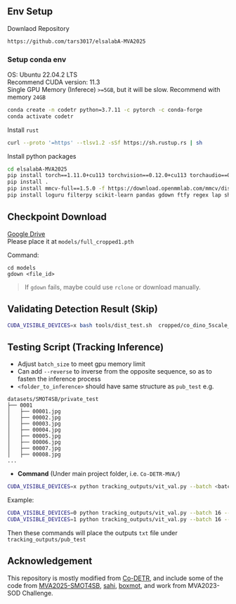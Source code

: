 ## Env Setup

Downlaod Repository
```bash
https://github.com/tars3017/elsalabA-MVA2025
```

### Setup conda env
OS: Ubuntu 22.04.2 LTS \
Recommend CUDA version: 11.3 \
Single GPU Memory (Inferece) `>=5GB`, but it will be slow.
Recommend with memory `24GB`

```bash
conda create -n codetr python=3.7.11 -c pytorch -c conda-forge
conda activate codetr
```

Install `rust`
```bash
curl --proto '=https' --tlsv1.2 -sSf https://sh.rustup.rs | sh
```

Install python packages
```bash
cd elsalabA-MVA2025
pip install torch==1.11.0+cu113 torchvision==0.12.0+cu113 torchaudio==0.11.0+cu113 -f https://download.pytorch.org/whl/torch_stable.html
pip install .
pip install mmcv-full==1.5.0 -f https://download.openmmlab.com/mmcv/dist/cu113/torch1.11.0/index.html
pip install loguru filterpy scikit-learn pandas gdown ftfy regex lap shapely pybboxes yapf==0.40.1
```

<!-- ### Option 2 (Docker)
```bash
bash docker/build.sh
```
## Training
```bash
CUDA_VISIBLE_DEVICES=x bash tools/dist_train.sh <path_to_config> <gpu_counts> <folder_to_save_result>
```
Example: 
```bash
CUDA_VISIBLE_DEVICES=0 bash tools/dist_train.sh vit/co_dino_5scale_vit_large_coco.py 1 vit
``` -->

## Checkpoint Download
[Google Drive](https://drive.google.com/drive/folders/1i-LlXWHwdfIXPt7ICyhxUeD0L3R9EFy_?usp=drive_link) \
Please place it at `models/full_cropped1.pth`

Command:
```
cd models
gdown <file_id>
```
> If `gdown` fails, maybe could use `rclone` or download manually.


## Validating Detection Result (Skip)
```bash
CUDA_VISIBLE_DEVICES=x bash tools/dist_test.sh  cropped/co_dino_5scale_vit_large_coco.py <checkpoint_path> <gpu_count> --eval bbox
```

## **Testing Script (Tracking Inference)**
- Adjust `batch_size` to meet gpu memory limit
- Can add `--reverse` to inverse from the opposite sequence, so as to fasten the inference process
- `<folder_to_inference>` should have same structure as `pub_test`
e.g.
```
datasets/SMOT4SB/private_test
├── 0001
│   ├── 00001.jpg
│   ├── 00002.jpg
│   ├── 00003.jpg
│   ├── 00004.jpg
│   ├── 00005.jpg
│   ├── 00006.jpg
│   ├── 00007.jpg
│   ├── 00008.jpg
...
```
- **Command**
(Under main project folder, i.e. `Co-DETR-MVA/`)
```bash
CUDA_VISIBLE_DEVICES=x python tracking_outputs/vit_val.py --batch <batch_size> --folder <folder_to_inference> [--reverse] --output <output_folder>
```

Example:
```bash
CUDA_VISIBLE_DEVICES=0 python tracking_outputs/vit_val.py --batch 16 --folder datasets/SMOT4SB/pub_test --output tracking_outputs
CUDA_VISIBLE_DEVICES=1 python tracking_outputs/vit_val.py --batch 16 --folder datasets/SMOT4SB/pub_test --reverse --output tracking_outputs
```
Then these commands will place the outputs `txt` file under `tracking_outputs/pub_test`

## Acknowledgement
This repository is mostly modified from [Co-DETR](https://github.com/Sense-X/Co-DETR.git), and include some of the code from [MVA2025-SMOT4SB](https://github.com/IIM-TTIJ/MVA2025-SMOT4SB), [sahi](https://github.com/obss/sahi), [boxmot](https://github.com/mikel-brostrom/boxmot), and work from MVA2023-SOD Challenge.
